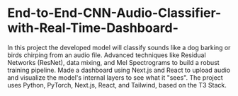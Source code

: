 # End-to-End-CNN-Audio-Classifier-with-Real-Time-Dashboard-

In this project the developed model will classify sounds like a dog barking or birds chirping from an audio file. Advanced techniques like Residual Networks (ResNet), data mixing, and Mel Spectrograms to build a robust training pipeline. Made a dashboard using Next.js and React to upload audio and visualize the model's internal layers to see what it "sees". The project uses Python, PyTorch, Next.js, React, and Tailwind, based on the T3 Stack. 
